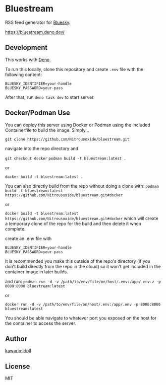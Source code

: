 # Bluestream

RSS feed generator for [Bluesky](https://bsky.app).

https://bluestream.deno.dev/

## Development

This works with [Deno](https://deno.land).

To run this locally, clone this repository and create `.env` file with the
following content:

```
BLUESKY_IDENTIFIER=your-handle
BLUESKY_PASSWORD=your-pass
```

After that, run `deno task dev` to start server.

## Docker/Podman Use
You can deploy this server using Docker or Podman using the included Containerfile to build the image.  Simply...

`git clone https://github.com/Nitrousoxide/bluestream.git`

navigate into the repo directory and 

`git checkout docker`
`podman build -t bluestream:latest .`

or

`docker build -t bluestream:latest .`

You can also directly build from the repo without doing a clone with:
`podman build -t bluestream:latest https://github.com/Nitrousoxide/bluestream.git#docker`

or

`docker build -t bluestream:latest https://github.com/Nitrousoxide/bluestream.git#docker`
which will create a temporary clone of the repo for the build and then delete it when complete.

create an .env file with 
```
BLUESKY_IDENTIFIER=your-handle
BLUESKY_PASSWORD=your-pass
```

It is recommended you make this outside of the repo's directory (if you don't build directly from the repo in the cloud) so it won't get included in the container image in later builds.

and run:
`podman run -d -v /path/to/env/file/on/host/.env:/app/.env:z -p 8000:8000 bluestream:latest`

or

`docker run -d -v /path/to/env/file/on/host/.env:/app/.env -p 8000:8000 bluestream:latest`

You should be able navigate to whatever port you exposed on the host for the container to access the server.

## Author

[kawarimidoll](https://bsky.app/profile/did:plc:okalufxun5rpqzdrwf5bpu3d)

## License

MIT
